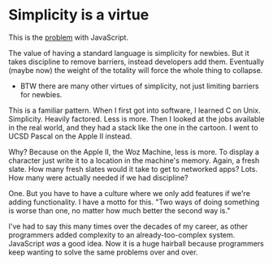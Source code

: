 # Simplicity is a virtue
This is the <a href="https://twitter.com/_marcba/status/1268092311587651584">problem</a> with JavaScript. 

The value of having a standard language is simplicity for newbies. But it takes discipline to remove barriers, instead developers add them. Eventually (maybe now) the weight of the totality will force the whole thing to collapse. 
* BTW there are many other virtues of simplicity, not just limiting barriers for newbies.

This is a familiar pattern. When I first got into software, I learned C on Unix. Simplicity. Heavily factored. Less is more. Then I looked at the jobs available in the real world, and they had a stack like the one in the cartoon. I went to UCSD Pascal on the Apple II instead.

Why? Because on the Apple II, the Woz Machine, less is more. To display a character just write it to a location in the machine's memory. Again, a fresh slate.   How many fresh slates would it take to get to networked apps? Lots. How many were actually needed if we had discipline?

One. But you have to have a culture where we only add features if we're adding functionality. I have a motto for this.  "Two ways of doing something is worse than one, no matter how much better the second way is."

I've had to say this many times over the decades of my career, as other programmers added complexity to an already-too-complex system.  JavaScript *was* a good idea. Now it is a huge hairball because programmers keep wanting to solve the same problems over and over.

